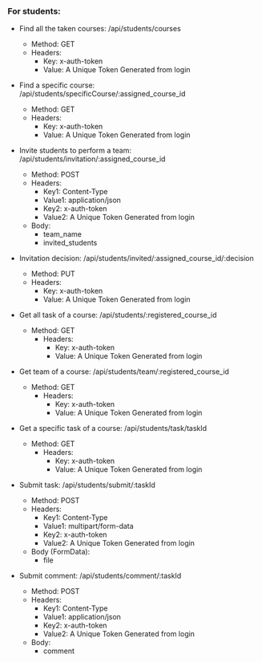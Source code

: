 ### For students:

-   Find all the taken courses: /api/students/courses

    -   Method: GET
    -   Headers:
        -   Key: x-auth-token
        -   Value: A Unique Token Generated from login

-   Find a specific course: /api/students/specificCourse/:assigned_course_id

    -   Method: GET
    -   Headers:
        -   Key: x-auth-token
        -   Value: A Unique Token Generated from login

-   Invite students to perform a team: /api/students/invitation/:assigned_course_id

    -   Method: POST
    -   Headers:
        -   Key1: Content-Type
        -   Value1: application/json
        -   Key2: x-auth-token
        -   Value2: A Unique Token Generated from login
    -   Body:
        -   team_name
        -   invited_students

-   Invitation decision: /api/students/invited/:assigned_course_id/:decision

    -   Method: PUT
    -   Headers:
        -   Key: x-auth-token
        -   Value: A Unique Token Generated from login

-   Get all task of a course: /api/students/:registered_course_id

    -   Method: GET
        -   Headers:
            -   Key: x-auth-token
            -   Value: A Unique Token Generated from login

-   Get team of a course: /api/students/team/:registered_course_id

    -   Method: GET
        -   Headers:
            -   Key: x-auth-token
            -   Value: A Unique Token Generated from login

-   Get a specific task of a course: /api/students/task/taskId

    -   Method: GET
        -   Headers:
            -   Key: x-auth-token
            -   Value: A Unique Token Generated from login

-   Submit task: /api/students/submit/:taskId

    -   Method: POST
    -   Headers:
        -   Key1: Content-Type
        -   Value1: multipart/form-data
        -   Key2: x-auth-token
        -   Value2: A Unique Token Generated from login
    -   Body (FormData):
        -   file

-   Submit comment: /api/students/comment/:taskId

    -   Method: POST
    -   Headers:
        -   Key1: Content-Type
        -   Value1: application/json
        -   Key2: x-auth-token
        -   Value2: A Unique Token Generated from login
    -   Body:
        -   comment
